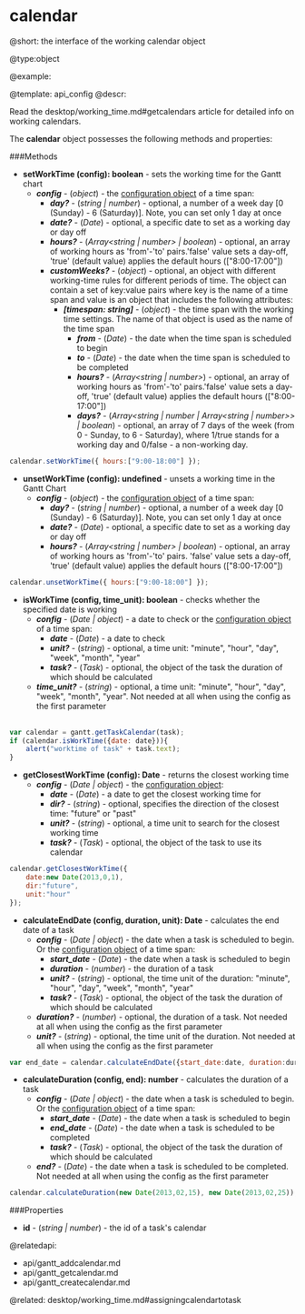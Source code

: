 calendar
=============

@short:
	the interface of the working calendar object

@type:object

@example:


@template:	api_config
@descr:

Read the desktop/working_time.md#getcalendars article for detailed info on working calendars.

The **calendar** object possesses the following methods and properties:

###Methods


- <span class=submethod>**setWorkTime (config): boolean**</span> - sets the working time for the Gantt chart
    - **_config_** - (*object*) - the [configuration object](api/gantt_setworktime.md#configurationobjectproperties) of a time span:
        - **_day?_** - (*string | number*) - optional, a number of a week day [0 (Sunday) - 6 (Saturday)]. Note, you can set only 1 day at once
        - **_date?_** - (*Date*) - optional, a specific date to set as a working day or day off
        - **_hours?_** - (*Array&lt;string | number&gt; | boolean*) - optional, an array of working hours as 'from'-'to' pairs.'false' value sets a day-off, 'true' (default value) applies the default hours (["8:00-17:00"])
        - **_customWeeks?_** - (*object*) - optional, an object with different working-time rules for different periods of time. The object can contain a set of key:value pairs where key is the name of a time span and value is an object that includes the following attributes:
            - **_[timespan: string]_** - (*object*) - the time span with the working time settings. The name of that object is used as the name of the time span
                - **_from_** - (*Date*) - the date when the time span is scheduled to begin
                - **_to_** - (*Date*) - the date when the time span is scheduled to be completed
                - **_hours?_** - (*Array&lt;string | number&gt;*) - optional, an array of working hours as 'from'-'to' pairs.'false' value sets a day-off, 'true' (default value) applies the default hours (["8:00-17:00"])
                - **_days?_** - (*Array&lt;string | number | Array&lt;string | number&gt;&gt; | boolean*) - optional, an array of 7 days of the week (from 0 - Sunday, to 6 - Saturday), where 1/true stands for a working day and 0/false - a non-working day.

    
~~~js
calendar.setWorkTime({ hours:["9:00-18:00"] });
~~~

- <span class=submethod>**unsetWorkTime (config): undefined**</span> - unsets a working time in the Gantt Chart
    - **_config_** - (*object*) - the [configuration object](api/gantt_unsetworktime.md#configurationobjectproperties) of a time span:
        - **_day?_** - (*string | number*) - optional, a number of a week day [0 (Sunday) - 6 (Saturday)]. Note, you can set only 1 day at once
        - **_date?_** - (*Date*) - optional, a specific date to set as a working day or day off
        - **_hours?_** - (*Array&lt;string | number&gt; | boolean*) - optional, an array of working hours as 'from'-'to' pairs.
'false' value sets a day-off, 'true' (default value) applies the default hours (["8:00-17:00"])


~~~js
calendar.unsetWorkTime({ hours:["9:00-18:00"] });
~~~

- <span class=submethod>**isWorkTime (config, time_unit): boolean**</span> - checks whether the specified date is working 
    - **_config_** - (*Date | object*) - a date to check or the [configuration object](api/gantt_isworktime.md#configurationobjectproperties) of a time span:
        - **_date_** - (*Date*) - a date to check
        - **_unit?_** - (*string*) - optional, a time unit: "minute", "hour", "day", "week", "month", "year"
        - **_task?_** - (*Task*) - optional, the object of the task the duration of which should be calculated
    - **_time_unit?_** - (*string*) - optional, a time unit: "minute", "hour", "day", "week", "month", "year". Not needed at all when using the config as the first parameter<br><br>

~~~js
var calendar = gantt.getTaskCalendar(task);
if (calendar.isWorkTime({date: date})){
    alert("worktime of task" + task.text);
}
~~~

- <span class=submethod>**getClosestWorkTime (config): Date**</span> - returns the closest working time
    - **_config_** - (*Date | object*) - the [configuration object](api/gantt_getclosestworktime.md#configurationobjectproperties):
        - **_date_** - (*Date*) - a date to get the closest working time for
        - **_dir?_** - (*string*) - optional, specifies the direction of the closest time: "future" or "past" 
        - **_unit?_** - (*string*) - optional, a time unit to search for the closest working time
        - **_task?_** - (*Task*) - optional, the object of the task to use its calendar

~~~js
calendar.getClosestWorkTime({
    date:new Date(2013,0,1), 
    dir:"future", 
    unit:"hour"
});
~~~


- <span class=submethod>**calculateEndDate (config, duration, unit): Date**</span> - calculates the end date of a task
    - **_config_** - (*Date | object*) - the date when a task is scheduled to begin. Or the [configuration object](api/gantt_calculateenddate.md#configurationobjectproperties) of a time span:
        - **_start_date_** - (*Date*) - the date when a task is scheduled to begin
        - **_duration_** - (*number*) - the duration of a task
        - **_unit?_** - (*string*) - optional, the time unit of the duration: "minute", "hour", "day", "week", "month", "year"
        - **_task?_** - (*Task*) - optional, the object of the task the duration of which should be calculated
    - **_duration?_** - (*number*) - optional, the duration of a task. Not needed at all when using the config as the first parameter
    - **_unit?_** - (*string*) - optional, the time unit of the duration. Not needed at all when using the config as the first parameter<br>

~~~js
var end_date = calendar.calculateEndDate({start_date:date, duration:duration});
~~~

- <span class=submethod>**calculateDuration (config, end): number**</span> - calculates the duration of a task 
    - **_config_** - (*Date | object*) - the date when a task is scheduled to begin. Or the [configuration object](api/gantt_calculateduration.md#configurationobjectproperties) of a time span:
        - **_start_date_** - (*Date*) - the date when a task is scheduled to begin
        - **_end_date_** - (*Date*) - the date when a task is scheduled to be completed
        - **_task?_** - (*Task*) - optional, the object of the task the duration of which should be calculated
    - **_end?_**	- (*Date*) - the date when a task is scheduled to be completed. Not needed at all when using the config as the first parameter<br>

~~~js
calendar.calculateDuration(new Date(2013,02,15), new Date(2013,02,25));
~~~


###Properties

- <span class=subproperty>**id**</span> - (*string | number*) - the id of a task's calendar 

@relatedapi:
- api/gantt_addcalendar.md
- api/gantt_getcalendar.md
- api/gantt_createcalendar.md

@related:
desktop/working_time.md#assigningcalendartotask